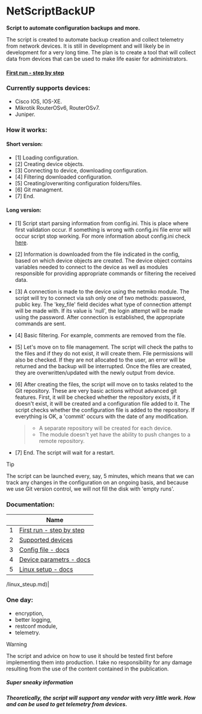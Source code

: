 
# NetScriptBackUP
**Script to automate configuration backups and more.**

The script is created to automate backup creation and collect telemetry from network devices. It is still in development and will likely be in development for a very long time. The plan is to create a tool that will collect data from devices that can be used to make life easier for administrators.

#### [First run - step by step](./docs/first_run.md) 

### Currently supports devices:
- Cisco IOS, IOS-XE.
- Mikrotik RouterOSv6, RouterOSv7.
- Juniper.

### How it works:
#### Short version:
- [1] Loading configuration.
- [2] Creating device objects.
- [3] Connecting to device, downloading configuration.
- [4] Filtering downloaded configuration.
- [5] Creating/overwriting configuration folders/files.
- [6] Git managment.
- [7] End.

#### Long version:
- [1] Script start parsing information from config.ini. This is place where first validation occur. If something is wrong with config.ini file error will occur script stop working.
  For more information about config.ini check [here](./docs/doc_config.md).
- [2] Information is downloaded from the file indicated in the config, based on which device objects are created. The device object contains variables needed to connect to the device as well as modules responsible for providing appropriate commands or filtering the received data.
- [3] A connection is made to the device using the netmiko module. The script will try to connect via ssh only one of two methods: password, public key. The 'key_file' field decides what type of connection attempt will be made with. If its value is 'null', the login attempt will be made using the password. After connection is established, the appropriate commands are sent.
- [4] Basic filtering. For example, comments are removed from the file.
- [5] Let's move on to file management. The script will check the paths to the  files and if they do not exist, it will create them. File permissions will also be checked. If they are not allocated to the user, an error will be returned and the backup will be interrupted. Once the files are created, they are overwritten/updated with the newly output from device.
- [6] After creating the files, the script will move on to tasks related to the Git repository. These are very basic actions without advanced git features. First, it will be checked whether the repository exists, if it doesn't exist, it will be created and a configuration file added to it. The script checks whether the configuration file is added to the repository. If everything is OK, a 'commit' occurs with the date of any modification.
  > - A separate repository will be created for each device.
  > - The module doesn't yet have the ability to push changes to a remote repository.

- [7] End. The script will wait for a restart.
  
> [!TIP]
> The script can be launched every, say, 5 minutes, which means that we can track any changes in the configuration on an ongoing basis, and because we use Git version control, we will not fill the disk with 'empty runs'.

### Documentation:
| | Name |
| ---- | ---- |
| 1 | [First run - step by step](./docs/first_run.md) |
| 2 | [Supported devices](./docs/supported_vendors.md) |
| 3 | [Config file - docs](./docs/doc_config.md) |
| 4 | [Device parametrs - docs](./docs/doc_devices_file.md) |
| 5 | [Linux setup - docs](./docs/linux_steup.md)

/linux_steup.md)|

### One day:
- encryption,
- better logging,
- restconf module,
- telemetry.
  
> [!WARNING]
> The script and advice on how to use it should be tested first before implementing them into production. I take no responsibility for any damage resulting from the use of the content contained in the publication.

##### *Super sneaky information*
##### *Theoretically, the script will support any vendor with very little work. How and can be used to get telemetry from devices.*








































